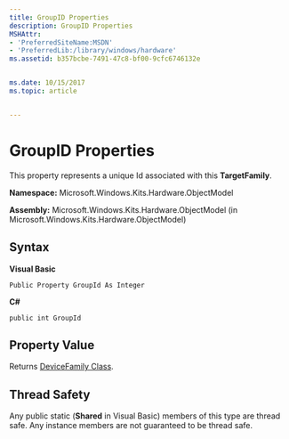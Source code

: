 ```yaml
---
title: GroupID Properties
description: GroupID Properties
MSHAttr:
- 'PreferredSiteName:MSDN'
- 'PreferredLib:/library/windows/hardware'
ms.assetid: b357bcbe-7491-47c8-bf00-9cfc6746132e


ms.date: 10/15/2017
ms.topic: article


---
```


# GroupID Properties


This property represents a unique Id associated with this **TargetFamily**.

**Namespace:** Microsoft.Windows.Kits.Hardware.ObjectModel

**Assembly:** Microsoft.Windows.Kits.Hardware.ObjectModel (in Microsoft.Windows.Kits.Hardware.ObjectModel)

## <span id="Syntax"></span><span id="syntax"></span><span id="SYNTAX"></span>Syntax


**Visual Basic**

`Public Property GroupId As Integer`

**C#**

`public int GroupId`

## <span id="Property_Value"></span><span id="property_value"></span><span id="PROPERTY_VALUE"></span>Property Value


Returns [DeviceFamily Class](devicefamily-class.md).

## <span id="Thread_Safety"></span><span id="thread_safety"></span><span id="THREAD_SAFETY"></span>Thread Safety


Any public static (**Shared** in Visual Basic) members of this type are thread safe. Any instance members are not guaranteed to be thread safe.

 

 






